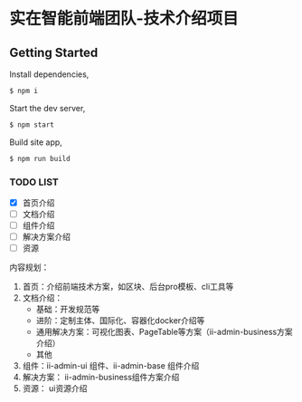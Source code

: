 # 实在智能前端团队-技术介绍项目

## Getting Started

Install dependencies,

```bash
$ npm i
```

Start the dev server,

```bash
$ npm start
```

Build site app,

```bash
$ npm run build
```

### TODO LIST
- [x] 首页介绍
- [ ] 文档介绍
- [ ] 组件介绍
- [ ] 解决方案介绍
- [ ] 资源

内容规划：
1. 首页：介绍前端技术方案，如区块、后台pro模板、cli工具等
2. 文档介绍：
    - 基础：开发规范等
    - 进阶：定制主体、国际化、容器化docker介绍等
    - 通用解决方案：可视化图表、PageTable等方案（ii-admin-business方案介绍）
    - 其他
3. 组件：ii-admin-ui 组件、ii-admin-base 组件介绍
4. 解决方案： ii-admin-business组件方案介绍
5. 资源： ui资源介绍

